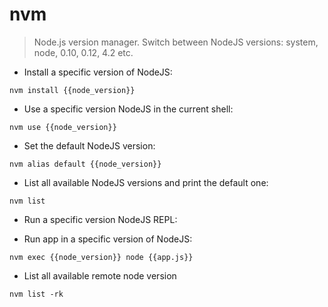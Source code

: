 # nvm

> Node.js version manager.
> Switch between NodeJS versions: system, node, 0.10, 0.12, 4.2 etc.

- Install a specific version of NodeJS:

`nvm install {{node_version}}`

- Use a specific version NodeJS in the current shell:

`nvm use {{node_version}}`

- Set the default NodeJS version:

`nvm alias default {{node_version}}`

- List all available NodeJS versions and print the default one:

`nvm list`

- Run a specific version NodeJS REPL:


- Run app in a specific version of NodeJS:

`nvm exec {{node_version}} node {{app.js}}`

- List all available remote node version

`nvm list -rk`
